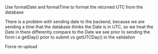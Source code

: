 Use formatDate and formatTime to format the returned UTC from the database

There is a problem with sending date to the backend, because we are sending a time that the database thinks the Date is in UTC, so we treat the Date in there differently compare to the Date we see prior to sending the form
i.e getDay() prior to submit vs getUTCDay() in the validation

Force re-upload